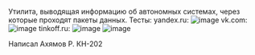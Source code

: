 Утилита, выводящая информацию об автономных системах, через которые проходят пакеты данных. 
Тесты:
yandex.ru:
![image](https://github.com/Gwo1l/AStracing/assets/146204894/e7fa634a-1092-4a55-a89d-9568695bd546)
vk.com:
![image](https://github.com/Gwo1l/AStracing/assets/146204894/0df29bb9-4761-4839-bfdc-9906f6094632)
tinkoff.ru:
![image](https://github.com/Gwo1l/AStracing/assets/146204894/a9f29d77-3b39-4d54-9e8e-96ab8feddf60)
![image](https://github.com/Gwo1l/AStracing/assets/146204894/6f26cdaf-4979-40af-946b-72acb8ee1b75)


Написал Ахямов Р. КН-202
